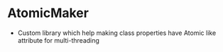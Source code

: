 # AtomicMaker

- Custom library which help making class properties have Atomic like attribute for multi-threading
